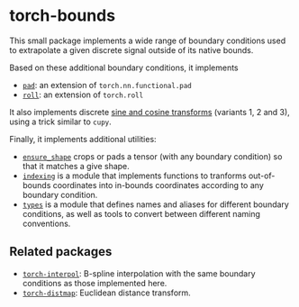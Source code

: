 # torch-bounds

This small package implements a wide range of boundary conditions used
to extrapolate a given discrete signal outside of its native bounds.

Based on these additional boundary conditions, it implements
- [`pad`](api/padding.md#pad): an extension of `torch.nn.functional.pad`
- [`roll`](api/padding.md#roll): an extension of `torch.roll`

It also implements discrete [sine and cosine transforms](api/realtransforms.md)
(variants 1, 2 and 3), using a trick similar to `cupy`.

Finally, it implements additional utilities:
- [`ensure_shape`](api/padding.md#ensure_shape) crops or pads a tensor
  (with any boundary condition) so that it matches a give shape.
- [`indexing`](api/indexing.md) is a module that implements functions to
  tranforms out-of-bounds coordinates into in-bounds coordinates according
  to any boundary condition.
- [`types`](api/indexing.md) is a module that defines names and aliases
  for different boundary conditions, as well as tools to convert between
  different naming conventions.


## Related packages
- [`torch-interpol`](https://github.com/balbasty/torch-interpol):
  B-spline interpolation with the same boundary conditions as those
  implemented here.
- [`torch-distmap`](https://github.com/balbasty/torch-distmap):
  Euclidean distance transform.
